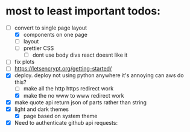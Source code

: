 # most to least important todos:
- [ ] convert to single page layout
  - [x] components on one page
  - [ ] layout
  - [ ] prettier CSS
    - [ ] dont use body divs react doesnt like it
- [ ] fix plots
- [ ] https://letsencrypt.org/getting-started/
- [x] deploy. deploy not using python anywhere it's annoying can aws do this?
  - [ ] make all the http https redirect work
  - [x] make the no www to www redirect work
- [x] make quote api return json of parts rather than string
- [x] light and dark themes
  - [x] page based on system theme
- [x] Need to authenticate github api requests:
